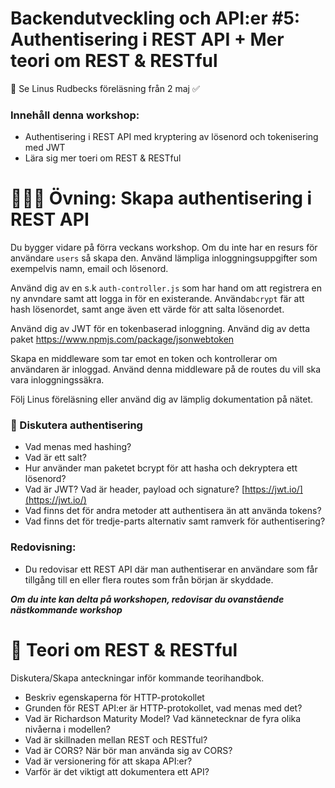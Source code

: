 
# Backendutveckling och API:er #5: Authentisering i REST API + Mer teori om REST & RESTful

👋 Se Linus Rudbecks föreläsning från 2 maj ✅ 



### Innehåll denna workshop:

* Authentisering i REST API med kryptering av lösenord och tokenisering med JWT
* Lära sig mer toeri om REST & RESTful


# 👩🏽‍💻 Övning: Skapa authentisering i REST API

Du bygger vidare på förra veckans workshop. Om du inte har en resurs för användare ```users``` så skapa den. Använd lämpliga inloggningsuppgifter som exempelvis namn, email och lösenord. 

Använd dig av en s.k ```auth-controller.js``` som har hand om att registrera en ny anvndare samt att logga in för en existerande. Använda```bcrypt``` fär att hash lösenordet, samt ange även ett värde för att salta lösenordet. 

Använd dig av JWT för en tokenbaserad inloggning. Använd dig av detta paket [https://www.npmjs.com/package/jsonwebtoken
](https://www.npmjs.com/package/jsonwebtoken)

Skapa en middleware som tar emot en token och kontrollerar om användaren är inloggad. Använd denna middleware på de routes du vill ska vara inloggningssäkra. 

Följ Linus föreläsning eller använd dig av lämplig dokumentation på nätet.

### 💬 Diskutera authentisering
* Vad menas med hashing?
* Vad är ett salt?
* Hur använder man paketet bcrypt för att hasha och dekryptera ett lösenord?
* Vad är JWT? Vad är header, payload och signature? [https://jwt.io/](https://jwt.io/)
* Vad finns det för andra metoder att authentisera än att använda tokens?
* Vad finns det för tredje-parts alternativ samt ramverk för authentisering?

### Redovisning:
* Du redovisar ett REST API där man authentiserar en användare som får tillgång till en eller flera routes som från början är skyddade.

***Om du inte kan delta på workshopen, redovisar du ovanstående nästkommande workshop***


# 💬 Teori om REST & RESTful

Diskutera/Skapa anteckningar inför kommande teorihandbok.

* Beskriv egenskaperna för HTTP-protokollet
* Grunden för REST API:er är HTTP-protokollet, vad menas med det?
* Vad är Richardson Maturity Model? Vad kännetecknar de fyra olika nivåerna i modellen?
* Vad är skillnaden mellan REST och RESTful?
* Vad är CORS? När bör man använda sig av CORS?
* Vad är versionering för att skapa API:er?
* Varför är det viktigt att dokumentera ett API?
